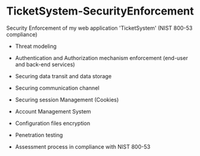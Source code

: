 # TicketSystem-SecurityEnforcement
Security Enforcement of my web application 'TicketSystem' (NIST 800-53 compliance) 

- Threat modeling
- Authentication and Authorization mechanism enforcement (end-user and back-end services)
- Securing data transit and data storage
- Securing communication channel
- Securing session Management (Cookies)
- Account Management System
- Configuration files encryption

- Penetration testing
- Assessment process in compliance with NIST 800-53
